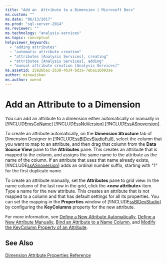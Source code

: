 ```yaml
---
title: "Add an  Attribute to a Dimension | Microsoft Docs"
ms.custom: ""
ms.date: "06/13/2017"
ms.prod: "sql-server-2014"
ms.reviewer: ""
ms.technology: "analysis-services"
ms.topic: conceptual
helpviewer_keywords: 
  - "adding attributes"
  - "automatic attribute creation"
  - "attributes [Analysis Services], creating"
  - "attributes [Analysis Services], adding"
  - "manual attribute creation [Analysis Services]"
ms.assetid: 25826ba1-2b38-4b34-bd3a-7eba116093ae
author: minewiskan
ms.author: owend
---
```

# Add an  Attribute to a Dimension
  You can add an attribute to a dimension either automatically or manually in [!INCLUDE[msCoName](../../includes/msconame-md.md)] [!INCLUDE[ssNoVersion](../../includes/ssnoversion-md.md)] [!INCLUDE[ssASnoversion](../../includes/ssasnoversion-md.md)].  
  
 To create an attribute automatically, on the **Dimension Structure** tab of Dimension Designer in [!INCLUDE[ssBIDevStudioFull](../../includes/ssbidevstudiofull-md.md)], select the column that you want to map to an attribute, and then drag that column from the **Data Source View** pane to the **Attributes** pane. This creates an attribute that is mapped to the column, and assigns the same name to the attribute as the name of the column. If an attribute that uses that name already exists, [!INCLUDE[ssASnoversion](../../includes/ssasnoversion-md.md)] adds an ordinal number suffix, starting with "1" for the first duplicate name.  
  
 To create an attribute manually, set the **Attributes** pane to grid view. In the name column of the last row in the grid, click the **\<new attribute>** item. Type a name for the new attribute. This creates an attribute that is not mapped to a column and that has default settings for all its properties. You can set the mapping in the **Properties** window of [!INCLUDE[ssBIDevStudio](../../includes/ssbidevstudio-md.md)] by configuring the **KeyColumns** property for the new attribute.  
  
 For more information, see [Define a New Attribute Automatically](attribute-properties-define-a-new-attribute-automatically.md), [Define a New Attribute Manually](../define-a-new-attribute-manually.md), [Bind an Attribute to a Name Column](attribute-properties-bind-an-attribute-to-a-name-column.md), and [Modify the KeyColumn Property of an Attribute](attribute-properties-modify-the-keycolumn-property.md).  
  
## See Also  
 [Dimension Attribute Properties Reference](dimension-attribute-properties-reference.md)  
  
  
